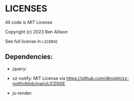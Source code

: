 # LICENSES

All code is MIT License 

Copyright (c) 2023 Ben Allison

See full license in `LICENSE`

## Dependencies:

* jquery: 

* xz-notify: MIT License via https://github.com/dknight/xz-notify/blob/main/LICENSE

* js-render: 
